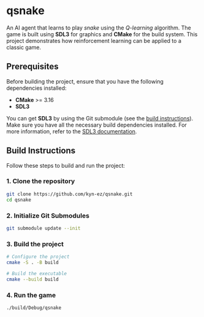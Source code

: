 # qsnake
An AI agent that learns to play *snake* using the *Q-learning* algorithm. The game is built using **SDL3** for graphics and **CMake** for the build system. This project demonstrates how reinforcement learning can be applied to a classic game.

## Prerequisites
Before building the project, ensure that you have the following dependencies installed:
- **CMake** >= 3.16
- **SDL3**

You can get **SDL3** by using the Git submodule (see the [build instructions](#build-instructions)). Make sure you have all the necessary build dependencies installed. For more information, refer to the [SDL3 documentation](https://github.com/libsdl-org/SDL/blob/main/docs).

## Build Instructions
Follow these steps to build and run the project:

### 1. Clone the repository

```bash
git clone https://github.com/kyn-ez/qsnake.git
cd qsnake
```

### 2. Initialize Git Submodules
```bash
git submodule update --init
```

### 3. Build the project
```bash
# Configure the project
cmake -S . -B build

# Build the executable
cmake --build build
```

### 4. Run the game
```bash
./build/Debug/qsnake
```